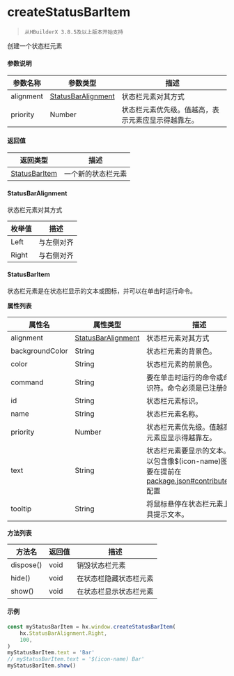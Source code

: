# createStatusBarItem
> `从HBuilderX 3.8.5及以上版本开始支持`

创建一个状态栏元素

#### 参数说明

|参数名称	|参数类型									|描述												|
|--			|--											|--													|
|alignment	|[StatusBarAlignment](#StatusBarAlignment)	|状态栏元素对其方式									|
|priority	|Number										|状态栏元素优先级。值越高，表示元素应显示得越靠左。	|

#### 返回值

|返回类型						|描述				|
|--								|--					|
|[StatusBarItem](#StatusBarItem)|一个新的状态栏元素	|


#### StatusBarAlignment

状态栏元素对其方式

|枚举值	|描述		|
|--		|--			|
|Left	|与左侧对齐	|
|Right	|与右侧对齐	|

#### StatusBarItem

状态栏元素是在状态栏显示的文本或图标，并可以在单击时运行命令。

**属性列表**

|属性名			|属性类型									|描述																																						|
|--				|--											|--																																							|
|alignment		|[StatusBarAlignment](#StatusBarAlignment)	|状态栏元素对其方式																																			|
|backgroundColor|String										|状态栏元素的背景色。																																		|
|color			|String										|状态栏元素的前景色。																																		|
|command		|String										|要在单击时运行的命令或命令的标识符。命令必须是已注册的。																									|
|id				|String										|状态栏元素标识。																																			|
|name			|String										|状态栏元素名称。																																			|
|priority		|Number										|状态栏元素优先级。值越高，表示元素应显示得越靠左。																											|
|text			|String										|状态栏元素要显示的文本。文本可以包含像$(icon-name)图标，需要在提前在[package.json#contributes/icons](/ExtensionDocs/ContributionPoints/README.md#icons)配置|
|tooltip		|String										|将鼠标悬停在状态栏元素上时的工具提示文本。																													|

**方法列表**

|方法名		|返回值	|描述					|
|--			|--		|--						|
|dispose()	|void	|销毁状态栏元素			|
|hide()		|void	|在状态栏隐藏状态栏元素	|
|show()		|void	|在状态栏显示状态栏元素	|


#### 示例

``` javascript
const myStatusBarItem = hx.window.createStatusBarItem(
    hx.StatusBarAlignment.Right,
    100,
)
myStatusBarItem.text = 'Bar'
// myStatusBarItem.text = '$(icon-name) Bar'
myStatusBarItem.show()
```
